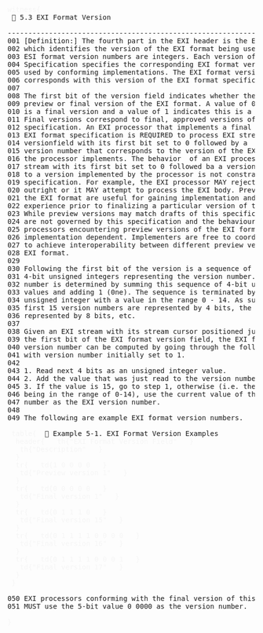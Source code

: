 
<pre>
<span style="color: rgb(245,245,245);">witness{</span>
 📎 5.3 EXI Format Version

--------------------------------------------------------------------------------
001 [Definition:] The fourth part in the EXI header is the EXI Format Version,
002 which identifies the version of the EXI format being used.
003 ESI format version numbers are integers. Each version of the EXI Format
004 Specification specifies the corresponding EXI format version number to be
005 used by conforming implementations. The EXI format version number that
006 corresponds with this version of the EXI format specification is 1 (one).
007
008 The first bit of the version field indicates whether the version is a 
009 preview or final version of the EXI format. A value of 0 indicates this
010 is a final version and a value of 1 indicates this is a preview version.
011 Final versions correspond to final, approved versions of the EXI format
012 specification. An EXI processor that implements a final version of the
013 EXI format specification is REQUIRED to process EXI streams that have a 
014 versionfield with its first bit set to 0 followed by a 
015 version number that corresponds to the version of the EXI specification
016 the processor implements. The behavior  of an EXI processor on an EXI
017 stream with its first bit set to 0 followed ba a version not corresponding
018 to a version implemented by the processor is not constrained by this 
019 specification. For example, the EXI processor MAY reject such a stream
020 outright or it MAY attempt to process the EXI body. Preview versions of
021 the EXI format are useful for gaining implementation and deployment
022 experience prior to finalizing a particular version of the EXI format.
023 While preview versions may match drafts of this specification, they
024 are not governed by this specification and the behaviour of EXI 
025 processors encountering preview versions of the EXI format is 
026 implementation dependent. Implementers are free to coordinate
027 to achieve interoperability between different preview versions of the
028 EXI format.
029
030 Following the first bit of the version is a sequence of one or more
031 4-bit unsigned integers representing the version number. The version
032 number is determined by summing this sequence of 4-bit unsigned 
033 values and adding 1 (0ne). The sequence is terminated by any 4-bit
034 unsigned integer with a value in the range 0 - 14. As such, the 
035 first 15 version numbers are represented by 4 bits, the next 15 are
036 represented by 8 bits, etc.
037
038 Given an EXI stream with its stream cursor positioned just past 
039 the first bit of the EXI format version field, the EXI format
040 version number can be computed by going through the following steps
041 with version number initially set to 1.
042
043 1. Read next 4 bits as an unsigned integer value.
044 2. Add the value that was just read to the version number.
045 3. If the value is 15, go to step 1, otherwise (i.e. the value
046 being in the range of 0-14), use the current value of the version
047 number as the EXI version number.
048
049 The following are example EXI format version numbers.

 <span style="color: rgb(245,245,245);">table{</span>  📎 Example 5-1. EXI Format Version Examples
  <span style="color: rgb(245,245,245);">header{</span>   <span style="color: rgb(245,245,245);">th{</span><span style="color: rgb(245,245,245);">&quot;EXI Format Version Field&quot;</span>   <span style="color: rgb(245,245,245);">}</span>   
   <span style="color: rgb(245,245,245);">th{</span><span style="color: rgb(245,245,245);">&quot;Description&quot;</span>   <span style="color: rgb(245,245,245);">}</span>   
  <span style="color: rgb(245,245,245);">}</span>  
  <span style="color: rgb(245,245,245);">tr{</span>   <span style="color: rgb(245,245,245);">td{</span><span style="color: rgb(245,245,245);">1</span> <span style="color: rgb(245,245,245);">0</span> <span style="color: rgb(245,245,245);">0</span> <span style="color: rgb(245,245,245);">0</span> <span style="color: rgb(245,245,245);">0</span>   <span style="color: rgb(245,245,245);">}</span>   
   <span style="color: rgb(245,245,245);">td{</span><span style="color: rgb(245,245,245);">&quot;Preview version 1&quot;</span>   <span style="color: rgb(245,245,245);">}</span>   
  <span style="color: rgb(245,245,245);">}</span>  
  <span style="color: rgb(245,245,245);">tr{</span>   <span style="color: rgb(245,245,245);">td{</span><span style="color: rgb(245,245,245);">0</span> <span style="color: rgb(245,245,245);">0</span> <span style="color: rgb(245,245,245);">0</span> <span style="color: rgb(245,245,245);">0</span> <span style="color: rgb(245,245,245);">0</span>   <span style="color: rgb(245,245,245);">}</span>   
   <span style="color: rgb(245,245,245);">td{</span><span style="color: rgb(245,245,245);">&quot;Final version 1&quot;</span>   <span style="color: rgb(245,245,245);">}</span>   
  <span style="color: rgb(245,245,245);">}</span>  
  <span style="color: rgb(245,245,245);">tr{</span>   <span style="color: rgb(245,245,245);">td{</span><span style="color: rgb(245,245,245);">0</span> <span style="color: rgb(245,245,245);">1</span> <span style="color: rgb(245,245,245);">1</span> <span style="color: rgb(245,245,245);">1</span> <span style="color: rgb(245,245,245);">0</span>   <span style="color: rgb(245,245,245);">}</span>   
   <span style="color: rgb(245,245,245);">td{</span><span style="color: rgb(245,245,245);">&quot;Final version 15&quot;</span>   <span style="color: rgb(245,245,245);">}</span>   
  <span style="color: rgb(245,245,245);">}</span>  
  <span style="color: rgb(245,245,245);">tr{</span>   <span style="color: rgb(245,245,245);">td{</span><span style="color: rgb(245,245,245);">0</span> <span style="color: rgb(245,245,245);">1</span> <span style="color: rgb(245,245,245);">1</span> <span style="color: rgb(245,245,245);">1</span> <span style="color: rgb(245,245,245);">1</span> <span style="color: rgb(245,245,245);">0</span> <span style="color: rgb(245,245,245);">0</span> <span style="color: rgb(245,245,245);">0</span> <span style="color: rgb(245,245,245);">0</span>   <span style="color: rgb(245,245,245);">}</span>   
   <span style="color: rgb(245,245,245);">td{</span><span style="color: rgb(245,245,245);">&quot;Final version 16&quot;</span>   <span style="color: rgb(245,245,245);">}</span>   
  <span style="color: rgb(245,245,245);">}</span>  
  <span style="color: rgb(245,245,245);">tr{</span>   <span style="color: rgb(245,245,245);">td{</span><span style="color: rgb(245,245,245);">0</span> <span style="color: rgb(245,245,245);">1</span> <span style="color: rgb(245,245,245);">1</span> <span style="color: rgb(245,245,245);">1</span> <span style="color: rgb(245,245,245);">1</span> <span style="color: rgb(245,245,245);">0</span> <span style="color: rgb(245,245,245);">0</span> <span style="color: rgb(245,245,245);">0</span> <span style="color: rgb(245,245,245);">1</span>   <span style="color: rgb(245,245,245);">}</span>   
   <span style="color: rgb(245,245,245);">td{</span><span style="color: rgb(245,245,245);">&quot;Final version 17&quot;</span>   <span style="color: rgb(245,245,245);">}</span>   
  <span style="color: rgb(245,245,245);">}</span>  
 <span style="color: rgb(245,245,245);">}</span> 

050 EXI processors conforming with the final version of this specificatiuon 
051 MUST use the 5-bit value 0 0000 as the version number.

<span style="color: rgb(245,245,245);">}</span>

</pre>

